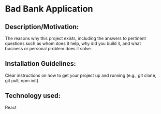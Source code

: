 # Bad Bank Application
## Description/Motivation: 
The reasons why this project exists, including the answers to pertinent questions such as whom does it help, why did you build it, and what business or personal problem does it solve.
## Installation Guidelines: 
Clear instructions on how to get your project up and running (e.g., git clone, git pull, npm init).
## Technology used: 
React

